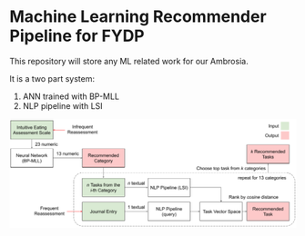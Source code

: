 # Machine Learning Recommender Pipeline for FYDP
This repository will store any ML related work for our Ambrosia.

It is a two part system:
1. ANN trained with BP-MLL
2. NLP pipeline with LSI

![system architecture](workflow.png)